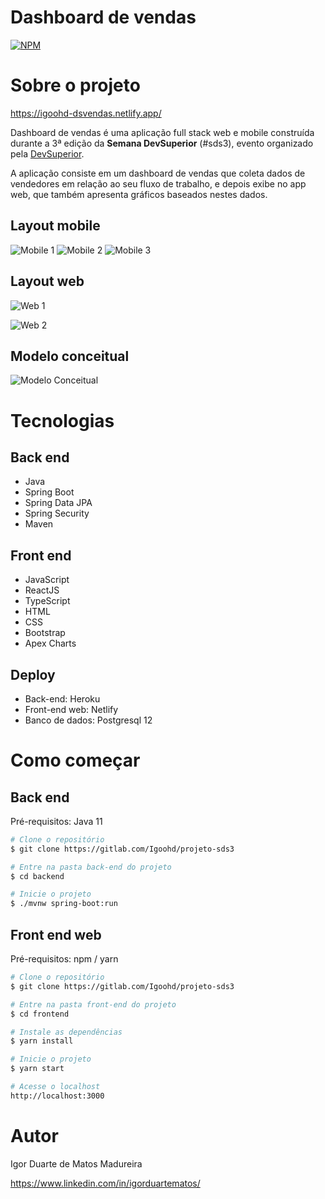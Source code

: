 # Dashboard de vendas 
[![NPM](https://img.shields.io/npm/l/react)](https://gitlab.com/Igoohd/projeto-sds3/-/blob/master/LICENSE) 

# Sobre o projeto

https://igoohd-dsvendas.netlify.app/

Dashboard de vendas é uma aplicação full stack web e mobile construída durante a 3ª edição da **Semana DevSuperior** (#sds3), evento organizado pela [DevSuperior](https://devsuperior.com "Site da DevSuperior").

A aplicação consiste em um dashboard de vendas que coleta dados de vendedores em relação ao seu fluxo de trabalho, e depois exibe no app web, que também apresenta gráficos baseados nestes dados.

## Layout mobile
![Mobile 1](frontend/src/assets/Mobile_1.png) ![Mobile 2](frontend/src/assets/Mobile_2.png) ![Mobile 3](frontend/src/assets/Mobile_3.png)

## Layout web
![Web 1](frontend/src/assets/Desktop_1.png)

![Web 2](frontend/src/assets/Desktop_2.png)

## Modelo conceitual
![Modelo Conceitual](frontend/src/assets/UML.png)

# Tecnologias
## Back end
- Java
- Spring Boot
- Spring Data JPA
- Spring Security
- Maven
## Front end
- JavaScript
- ReactJS
- TypeScript
- HTML
- CSS
- Bootstrap
- Apex Charts
## Deploy
- Back-end: Heroku
- Front-end web: Netlify
- Banco de dados: Postgresql 12

# Como começar

## Back end
Pré-requisitos: Java 11

```bash
# Clone o repositório
$ git clone https://gitlab.com/Igoohd/projeto-sds3

# Entre na pasta back-end do projeto
$ cd backend

# Inicie o projeto
$ ./mvnw spring-boot:run
```

## Front end web
Pré-requisitos: npm / yarn

```bash
# Clone o repositório
$ git clone https://gitlab.com/Igoohd/projeto-sds3

# Entre na pasta front-end do projeto
$ cd frontend

# Instale as dependências
$ yarn install

# Inicie o projeto
$ yarn start

# Acesse o localhost
http://localhost:3000
```

# Autor

Igor Duarte de Matos Madureira

https://www.linkedin.com/in/igorduartematos/

